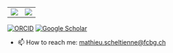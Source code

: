<table> 
<tr style='border:0px'>
<td>  <img align="center" src="https://github-readme-stats.vercel.app/api?username=mscheltienne&show_icons=true&theme=transparent&hide=stars&show=prs_merged_percentage&rank_icon=github&hide_title=True" /></td>
<td>  <img align="center" src="https://github-readme-stats.vercel.app/api/top-langs/?username=mscheltienne&layout=compact&theme=transparent" /></td>
</tr>
</table>

[![ORCID](https://img.shields.io/badge/ORCID-0000--0001--8316--7436-f5)](https://orcid.org/0000-0001-8316-7436)
[![Google Scholar](https://img.shields.io/badge/Google-Scholar-orange)](https://scholar.google.com/citations?hl=en&user=aJwsuawAAAAJ&hl=en)

- 📫 How to reach me: mathieu.scheltienne@fcbg.ch
